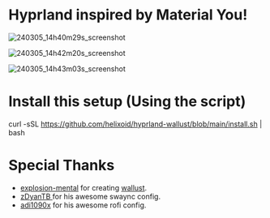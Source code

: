 # **Hyprland inspired by Material You!**

![240305_14h40m29s_screenshot](https://github.com/helixoid/hyprland-wallust/assets/110732140/9a4f9885-9681-4b05-97ad-f812d8827032)

![240305_14h42m20s_screenshot](https://github.com/helixoid/hyprland-wallust/assets/110732140/fa852236-e2ed-429d-b357-005dc332f91f)

![240305_14h43m03s_screenshot](https://github.com/helixoid/hyprland-wallust/assets/110732140/30a50673-217a-490e-bfb3-1b4b0d7ee0ec)

# Install this setup (Using the script)

curl -sSL https://github.com/helixoid/hyprland-wallust/blob/main/install.sh | bash

# Special Thanks

- [explosion-mental](https://codeberg.org/explosion-mental) for creating [wallust](https://codeberg.org/explosion-mental/wallust).
- [zDyanTB ](https://github.com/zDyanTB) for his awesome swaync config.
- [adi1090x](https://github.com/adi1090x) for his awesome rofi config.
